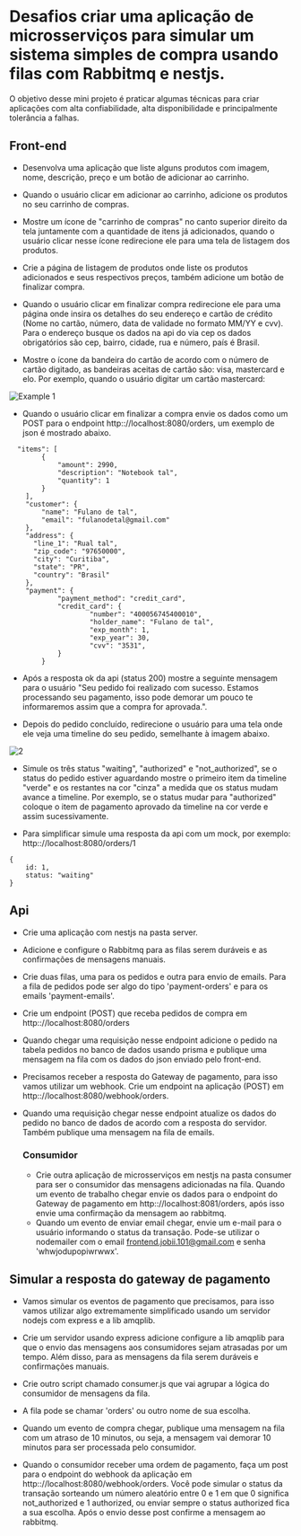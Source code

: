 # Desafios criar uma aplicação de microsserviços para simular um sistema simples de compra usando filas com Rabbitmq e nestjs.

O objetivo desse mini projeto é praticar algumas técnicas para criar aplicações com alta confiabilidade, alta disponibilidade e principalmente tolerância a falhas.

## Front-end

- Desenvolva uma aplicação que liste alguns produtos com imagem, nome, descrição, preço e um botão de adicionar ao carrinho.
- Quando o usuário clicar em adicionar ao carrinho, adicione os produtos no seu carrinho de compras.
- Mostre um ícone de "carrinho de compras" no canto superior direito da tela juntamente com a quantidade de itens já adicionados, quando o usuário clicar nesse ícone redirecione ele para uma tela de listagem dos produtos.

- Crie a página de listagem de produtos onde liste os produtos adicionados e seus respectivos preços, também adicione um botão de finalizar compra.

- Quando o usuário clicar em finalizar compra redirecione ele para uma página onde insira os detalhes do seu endereço e cartão de crédito (Nome no cartão, número, data de validade no formato MM/YY e cvv). Para o endereço busque os dados na api do via cep os dados obrigatórios são cep, bairro, cidade, rua e número, país é Brasil.

- Mostre o ícone da bandeira do cartão de acordo com o número de cartão digitado, as bandeiras aceitas de cartão são: visa, mastercard e elo. Por exemplo, quando o usuário digitar um cartão mastercard:

![Example 1](https://user-images.githubusercontent.com/131708063/234089891-88cc3c53-f53a-47a4-bcd7-2581bc1daea3.png)

- Quando o usuário clicar em finalizar a compra envie os dados como um POST para o endpoint http:://localhost:8080/orders, um exemplo de json é mostrado abaixo.

```
  "items": [
        {
            "amount": 2990,
            "description": "Notebook tal",
            "quantity": 1
        }
    ],
    "customer": {
        "name": "Fulano de tal",
        "email": "fulanodetal@gmail.com"
    },
    "address": {
      "line_1": "Rual tal",
      "zip_code": "97650000",
      "city": "Curitiba",
      "state": "PR",
      "country": "Brasil"
    },
    "payment": {
            "payment_method": "credit_card",
            "credit_card": {
                    "number": "400056745400010",
                    "holder_name": "Fulano de tal",
                    "exp_month": 1,
                    "exp_year": 30,
                    "cvv": "3531",
            }
        }

```

- Após a resposta ok da api (status 200) mostre a seguinte mensagem para o usuário "Seu pedido foi realizado com sucesso. Estamos processando seu pagamento, isso pode demorar um pouco te informaremos assim que a compra for aprovada.".

- Depois do pedido concluído, redirecione o usuário para uma tela onde ele veja uma timeline do seu pedido, semelhante à imagem abaixo.

![2](https://user-images.githubusercontent.com/131708063/234095292-ce68266a-e9ba-4749-af12-671d591cc476.png)

- Simule os três status "waiting", "authorized" e "not_authorized", se o status do pedido estiver aguardando mostre o primeiro item da timeline "verde" e os restantes na cor "cinza" a medida que os status mudam avance a timeline. Por exemplo, se o status mudar para "authorized" coloque o item de pagamento aprovado da timeline na cor verde e assim sucessivamente.

- Para simplificar simule uma resposta da api com um mock, por exemplo:
  http:://localhost:8080/orders/1

```
{
    id: 1,
    status: "waiting"
}
```

## Api

- Crie uma aplicação com nestjs na pasta server.
- Adicione e configure o Rabbitmq para as filas serem duráveis e as confirmações de mensagens manuais.
- Crie duas filas, uma para os pedidos e outra para envio de emails. Para a fila de pedidos pode ser algo do tipo 'payment-orders' e para os emails 'payment-emails'.
- Crie um endpoint (POST) que receba pedidos de compra em http:://localhost:8080/orders
- Quando chegar uma requisição nesse endpoint adicione o pedido na tabela pedidos no banco de dados usando prisma e publique uma mensagem na fila com os dados do json enviado pelo front-end.

- Precisamos receber a resposta do Gateway de pagamento, para isso vamos utilizar um webhook. Crie um endpoint na aplicação (POST) em http:://localhost:8080/webhook/orders.

- Quando uma requisição chegar nesse endpoint atualize os dados do pedido no banco de dados de acordo com a resposta do servidor. Também publique uma mensagem na fila de emails.

  ### Consumidor

  - Crie outra aplicação de microsserviços em nestjs na pasta consumer para ser o consumidor das mensagens adicionadas na fila. Quando um evento de trabalho chegar envie os dados para o endpoint do Gateway de pagamento em http:://localhost:8081/orders, após isso envie uma confirmação da mensagem ao rabbitmq.
  - Quando um evento de enviar email chegar, envie um e-mail para o usuário informando o status da transação. Pode-se utilizar o nodemailer com o email frontend.jobii.101@gmail.com e senha 'whwjodupopiwrwwx'.

## Simular a resposta do gateway de pagamento

- Vamos simular os eventos de pagamento que precisamos, para isso vamos utilizar algo extremamente simplificado usando um servidor nodejs com express e a lib amqplib.

- Crie um servidor usando express adicione configure a lib amqplib para que o envio das mensagens aos consumidores sejam atrasadas por um tempo. Além disso, para as mensagens da fila serem duráveis e confirmações manuais.

- Crie outro script chamado consumer.js que vai agrupar a lógica do consumidor de mensagens da fila.

- A fila pode se chamar 'orders' ou outro nome de sua escolha.

- Quando um evento de compra chegar, publique uma mensagem na fila com um atraso de 10 minutos, ou seja, a mensagem vai demorar 10 minutos para ser processada pelo consumidor.

- Quando o consumidor receber uma ordem de pagamento, faça um post para o endpoint do webhook da aplicação em http:://localhost:8080/webhook/orders. Você pode simular o status da transação sorteando um número aleatório entre 0 e 1 em que 0 significa not_authorized e 1 authorized, ou enviar sempre o status authorized fica a sua escolha. Após o envio desse post confirme a mensagem ao rabbitmq.
